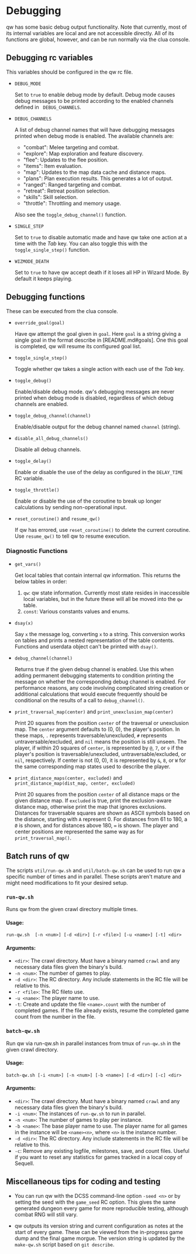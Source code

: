 # Debugging

qw has some basic debug output functionality. Note that currently, most of its
internal variables are local and are not accessible directly. All of its
functions are global, however, and can be run normally via the clua console.

## Debugging rc variables

This variables should be configured in the qw rc file.

* `DEBUG_MODE`

  Set to `true` to enable debug mode by default. Debug mode causes debug
  messages to be printed according to the enabled channels defined in
` DEBUG_CHANNELS`.

* `DEBUG_CHANNELS`

  A list of debug channel names that will have debugging messages printed when
  debug mode is enabled. The available channels are:

  + "combat": Melee targeting and combat.
  + "explore": Map exploration and feature discovery.
  + "flee": Updates to the flee position.
  + "items": Item evaluation.
  + "map": Updates to the map data cache and distance maps.
  + "plans": Plan execution results. This generates a lot of output.
  + "ranged": Ranged targeting and combat.
  + "retreat": Retreat position selection.
  + "skills": Skill selection.
  + "throttle": Throttling and memory usage.

  Also see the `toggle_debug_channel()` function.

* `SINGLE_STEP`

  Set to `true` to disable automatic made and have qw take one action at a time
  with the *Tab* key. You can also toggle this with the `toggle_single_step()`
  function.

* `WIZMODE_DEATH`

  Set to `true` to have qw accept death if it loses all HP in Wizard Mode. By
  default it keeps playing.

## Debugging functions

These can be executed from the clua console.

* `override_goal(goal)`

  Have qw attempt the goal given in `goal`. Here `goal` is a string giving a
  single goal in the format describe in [README.md#goals]. One this goal is
  completed, qw will resume its configured goal list.

* `toggle_single_step()`

  Toggle whether qw takes a single action with each use of the *Tab* key.

* `toggle_debug()`

  Enable/disable debug mode. qw's debugging messages are never printed when
  debug mode is disabled, regardless of which debug channels are enabled.

* `toggle_debug_channel(channel)`

  Enable/disable output for the debug channel named `channel` (string).

* `disable_all_debug_channels()`

  Disable all debug channels.

* `toggle_delay()`

  Enable or disable the use of the delay as configured in the `DELAY_TIME` RC
  variable.

* `toggle_throttle()`

  Enable or disable the use of the coroutine to break up longer calculations by
  sending non-operational input.

* `reset_coroutine()` and `resume_qw()`

  If qw has errored, use `reset_coroutine()` to delete the current coroutine.
  Use `resume_qw()` to tell qw to resume execution.

### Diagnostic Functions

* `get_vars()`

  Get local tables that contain internal qw information. This returns the below
  tables in order:

  1. `qw`: qw state information. Currently most state resides in inaccessible
     local variables, but in the future these will all be moved into the `qw`
     table.
  2. `const`: Various constants values and enums.

* `dsay(x)`

  Say `x` the message log, converting `x` to a string. This conversion works
  on tables and prints a nested representation of the table contents. Functions
  and userdata object can't be printed with `dsay()`.

* `debug_channel(channel)`

  Returns true if the given debug channel is enabled. Use this when adding
  permanent debugging statements to condition printing the message on whether
  the corresponding debug channel is enabled. For performance reasons, any code
  involving complicated string creation or additional calculations that would
  execute frequently should be conditional on the results of a call to
  `debug_channel()`.

* `print_traversal_map(center)` and `print_unexclusion_map(center)`

  Print 20 squares from the position `center` of the traversal or unexclusion
  map. The `center` argument defaults to (0, 0), the player's position. In
  these maps, `.` represents traversable/unexcluded, `#` represents
  untraversable/excluded, and `nil` means the position is still unseen. The
  player, if within 20 squares of `center`, is represented by `@`, `7`, or `✞` if
  the player's position is traversable/unexcluded, untraversable/excluded, or
  `nil`, respectively. If center is not (0, 0), it is represented by `&`, `8`,
  or `W` for the same corresponding map states used to describe the player.

* `print_distance_maps(center, excluded)`
  and `print_distance_map(dist_map, center, excluded)`

  Print 20 squares from the position `center` of all distance maps or the given
  distance map. If `excluded` is true, print the exclusion-aware distance map,
  otherwise print the map that ignores exclusions. Distances for traversable
  squares are shown as ASCII symbols based on the distance, starting with `A`
  represent 0. For distances from 61 to 180, a `Ø` is shown, and for distances
  above 180, `∞` is shown. The player and center positions are represented the
  same way as for `print_traversal_map()`.

## Batch runs of qw

The scripts `util/run-qw.sh` and `util/batch-qw.sh` can be used to run qw a
specific number of times and in parallel. These scripts aren't mature and might
need modifications to fit your desired setup.

### `run-qw.sh`

Runs qw from the given crawl directory multiple times.

#### Usage:
```
run-qw.sh  [-n <num>] [-d <dir>] [-r <file>] [-u <name>] [-t] <dir>
```

#### Arguments:
 * `<dir>`: The crawl directory. Must have a binary named `crawl` and any
   necessary data files given the binary's build.
 * `-n <num>`: The number of games to play.
 * `-d <dir>`: The RC directory. Any include statements in the RC file will be
   relative to this.
 * `-r <file>`: The RC fileto use.
 * `-u <name>`: The player name to use.
 * `-t`:  Create and update the file `<name>.count` with the number of
   completed games. If the file already exists, resume the completed game count
   from the number in the file.

### `batch-qw.sh`

Run qw via run-qw.sh in parallel instances from tmux of `run-qw.sh` in the
given crawl directory.

#### Usage:
```
batch-qw.sh [-i <num>] [-n <num>] [-b <name>] [-d <dir>] [-c] <dir>
```

#### Arguments:
 * `<dir>`: The crawl directory. Must have a binary named `crawl` and any
   necessary data files given the binary's build.
 * `-i <num>`: The instances of `run-qw.sh` to run in parallel.
 * `-n <num>`: The number of games to play per instance.
 * `-b <name>`: The base player name to use. The player name for all games in
   the instance will be `<name><n>`, where `<n>` is the instance number.
 * `-d <dir>`: The RC directory. Any include statements in the RC file will be
   relative to this.
 * `-c`:  Remove any existing logfile, milestones, save, and count files.
   Useful if you want to reset any statistics for games tracked in a local copy
   of Sequell.

## Miscellaneous tips for coding and testing

* You can run qw with the DCSS command-line option `-seed <n>` or by setting
  the seed with the `game_seed` RC option. This gives the same generated
  dungeon every game for more reproducible testing, although combat RNG will
  still vary.

* qw outputs its version string and current configuration as notes at the start
  of every game. These can be viewed from the in-progress game dump and the
  final game morgue. The version string is updated by the `make-qw.sh` script
  based on `git describe`.

